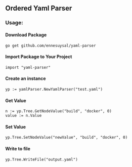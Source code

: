 ## Ordered Yaml Parser
### Usage:

#### Download Package
    go get github.com/ennesuysal/yaml-parser

#### Import Package to Your Project
    import "yaml-parser"

#### Create an instance
    yp := yamlParser.NewYamlParser("test.yaml")

#### Get Value
    n := yp.Tree.GetNodeValue("build", "docker", 0)
    value := n.Value

#### Set Value
    yp.Tree.SetNodeValue("newValue", "build", "docker", 0)

#### Write to file
    yp.Tree.WriteFile("output.yaml")
